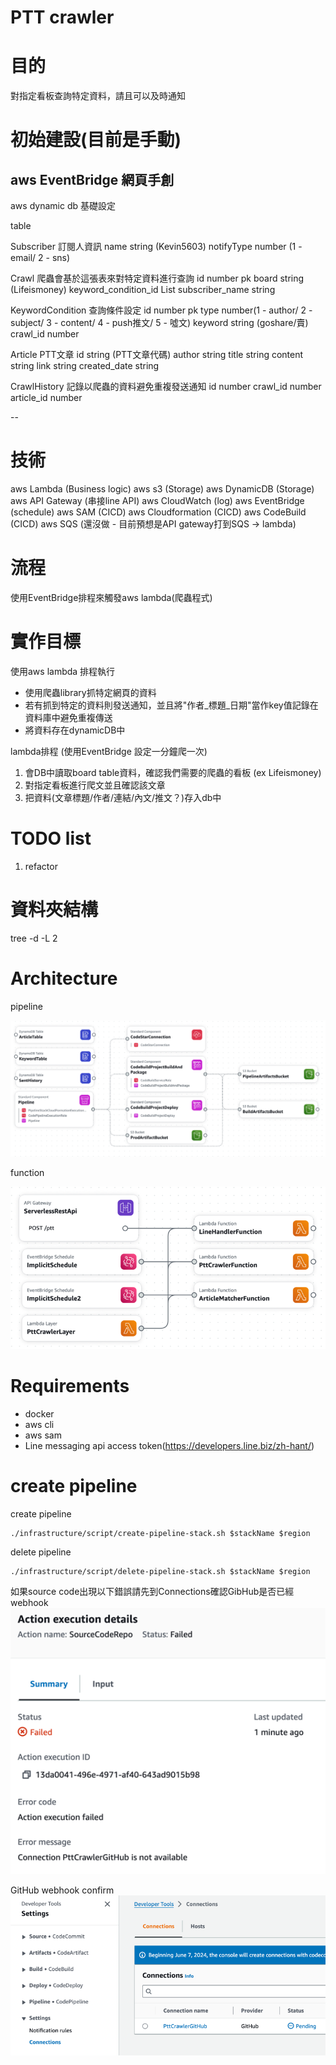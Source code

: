 # PTT crawler

# 目的
對指定看板查詢特定資料，請且可以及時通知

# 初始建設(目前是手動)
aws EventBridge 網頁手創
---
aws dynamic db 基礎設定

table

Subscriber 訂閱人資訊
    name string (Kevin5603)
    notifyType number (1 - email/ 2 - sns)

Crawl 爬蟲會基於這張表來對特定資料進行查詢
    id number pk
    board string (Lifeismoney)
    keyword_condition_id List<number>
    subscriber_name string 

KeywordCondition 查詢條件設定
    id number pk
    type number(1 - author/ 2 - subject/ 3 - content/ 4 - push推文/ 5 - 噓文)
    keyword string (goshare/賣)
    crawl_id number

Article PTT文章
    id string (PTT文章代碼)
    author string
    title string
    content string
    link string
    created_date string

CrawlHistory 記錄以爬蟲的資料避免重複發送通知
    id number
    crawl_id number
    article_id number



-- 

# 技術
aws Lambda (Business logic)
aws s3 (Storage)
aws DynamicDB (Storage)
aws API Gateway (串接line API)
aws CloudWatch (log)
aws EventBridge (schedule)
aws SAM (CICD)
aws Cloudformation (CICD)
aws CodeBuild (CICD)
aws SQS (還沒做 - 目前預想是API gateway打到SQS -> lambda)


# 流程
使用EventBridge排程來觸發aws lambda(爬蟲程式)

# 實作目標
使用aws lambda 排程執行
- 使用爬蟲library抓特定網頁的資料
- 若有抓到特定的資料則發送通知，並且將"作者_標題_日期"當作key值記錄在資料庫中避免重複傳送
- 將資料存在dynamicDB中


lambda排程 (使用EventBridge 設定一分鐘爬一次)
1. 會DB中讀取board table資料，確認我們需要的爬蟲的看板 (ex Lifeismoney)
2. 對指定看板進行爬文並且確認該文章
3. 把資料(文章標題/作者/連結/內文/推文？)存入db中

# TODO list
1. refactor

# 資料夾結構
tree -d -L 2



# Architecture

pipeline

![img_1.png](img_3.png)

function

![img.png](img_2.png)


# Requirements
- docker
- aws cli
- aws sam
- Line messaging api access token(https://developers.line.biz/zh-hant/)



# create pipeline
create pipeline
```
./infrastructure/script/create-pipeline-stack.sh $stackName $region
```
delete pipeline
```
./infrastructure/script/delete-pipeline-stack.sh $stackName $region
```

如果source code出現以下錯誤請先到Connections確認GibHub是否已經webhook
![img_1.png](img_1.png)

GitHub webhook confirm
![img.png](img.png)

